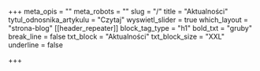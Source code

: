 +++
meta_opis = ""
meta_robots = ""
slug = "/"
title = "Aktualności"
tytul_odnosnika_artykulu = "Czytaj"
wyswietl_slider = true
which_layout = "strona-blog"
[[header_repeater]]
block_tag_type = "h1"
bold_txt = "gruby"
break_line = false
txt_block = "Aktualności"
txt_block_size = "XXL"
underline = false

+++
